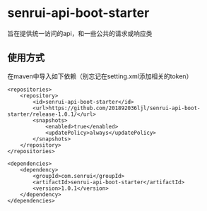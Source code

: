 # senrui-api-boot-starter
旨在提供统一访问的api，和一些公共的请求或响应类

## 使用方式
在maven中导入如下依赖（别忘记在setting.xml添加相关的token）

    <repositories>
        <repository>
            <id>senrui-api-boot-starter</id>
            <url>https://github.com/201892036ljl/senrui-api-boot-starter/release-1.0.1/</url>
            <snapshots>
                <enabled>true</enabled>
                <updatePolicy>always</updatePolicy>
            </snapshots>
        </repository>
    </repositories>

    <dependencies>
        <dependency>
            <groupId>com.senrui</groupId>
            <artifactId>senrui-api-boot-starter</artifactId>
            <version>1.0.1</version>
        </dependency>
    </dependencies>


